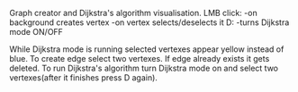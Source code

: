 Graph creator and Dijkstra's algorithm visualisation.
LMB click:
-on background creates vertex
-on vertex selects/deselects it
D:
-turns Dijkstra mode ON/OFF

While Dijkstra mode is running selected vertexes appear yellow instead of blue.
To create edge select two vertexes. If edge already exists it gets deleted.
To run Dijkstra's algorithm turn Dijkstra mode on and select two vertexes(after it finishes press D again).

